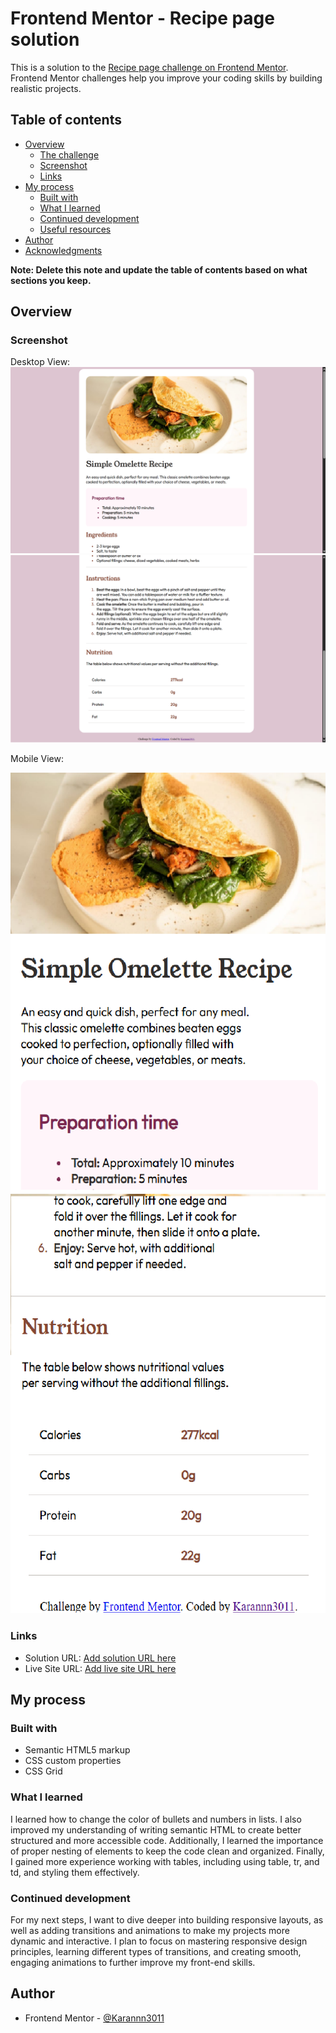 # Frontend Mentor - Recipe page solution

This is a solution to the [Recipe page challenge on Frontend Mentor](https://www.frontendmentor.io/challenges/recipe-page-KiTsR8QQKm). Frontend Mentor challenges help you improve your coding skills by building realistic projects. 

## Table of contents

- [Overview](#overview)
  - [The challenge](#the-challenge)
  - [Screenshot](#screenshot)
  - [Links](#links)
- [My process](#my-process)
  - [Built with](#built-with)
  - [What I learned](#what-i-learned)
  - [Continued development](#continued-development)
  - [Useful resources](#useful-resources)
- [Author](#author)
- [Acknowledgments](#acknowledgments)

**Note: Delete this note and update the table of contents based on what sections you keep.**

## Overview

### Screenshot

Desktop View:
![](dd1.png)
![](dd2.png)

Mobile View:

![](mb1.png)
![](mb2.png)

### Links

- Solution URL: [Add solution URL here](https://your-solution-url.com)
- Live Site URL: [Add live site URL here](https://your-live-site-url.com)

## My process

### Built with

- Semantic HTML5 markup
- CSS custom properties
- CSS Grid


### What I learned

I learned how to change the color of bullets and numbers in lists. I also improved my understanding of writing semantic HTML to create better structured and more accessible code. Additionally, I learned the importance of proper nesting of elements to keep the code clean and organized. Finally, I gained more experience working with tables, including using table, tr, and td, and styling them effectively.

### Continued development

For my next steps, I want to dive deeper into building responsive layouts, as well as adding transitions and animations to make my projects more dynamic and interactive. I plan to focus on mastering responsive design principles, learning different types of transitions, and creating smooth, engaging animations to further improve my front-end skills.


## Author

- Frontend Mentor - [@Karannn3011](https://www.frontendmentor.io/profile/Karannn3011)
